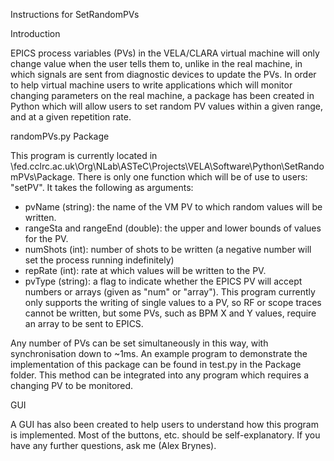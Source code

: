 Instructions for SetRandomPVs

Introduction

EPICS process variables (PVs) in the VELA/CLARA virtual machine will only change value when the user tells them to, 
unlike in the real machine, in which signals are sent from diagnostic devices to update the PVs. In order to help 
virtual machine users to write applications which will monitor changing parameters on the real machine, a package 
has been created in Python which will allow users to set random PV values within a given range, and at a given 
repetition rate.

randomPVs.py Package

This program is currently located in \\fed.cclrc.ac.uk\Org\NLab\ASTeC\Projects\VELA\Software\Python\SetRandomPVs\Package.
There is only one function which will be of use to users: "setPV". It takes the following as arguments:

- pvName (string): the name of the VM PV to which random values will be written.
- rangeSta and rangeEnd (double): the upper and lower bounds of values for the PV.
- numShots (int): number of shots to be written (a negative number will set the process running indefinitely)
- repRate (int): rate at which values will be written to the PV.
- pvType (string): a flag to indicate whether the EPICS PV will accept numbers or arrays (given as "num" or "array").
This program currently only supports the writing of single values to a PV, so RF or scope traces cannot be written, but
some PVs, such as BPM X and Y values, require an array to be sent to EPICS.

Any number of PVs can be set simultaneously in this way, with synchronisation down to ~1ms. An example program to demonstrate
the implementation of this package can be found in test.py in the Package folder. This method can be integrated into
any program which requires a changing PV to be monitored.

GUI

A GUI has also been created to help users to understand how this program is implemented. Most of the buttons, etc. should
be self-explanatory. If you have any further questions, ask me (Alex Brynes).